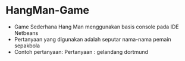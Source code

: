 # HangMan-Game

- Game Sederhana Hang Man menggunakan basis console pada IDE Netbeans
- Pertanyaan yang digunakan adalah seputar nama-nama pemain sepakbola
- Contoh pertanyaan:
Pertanyaan : gelandang dortmund
